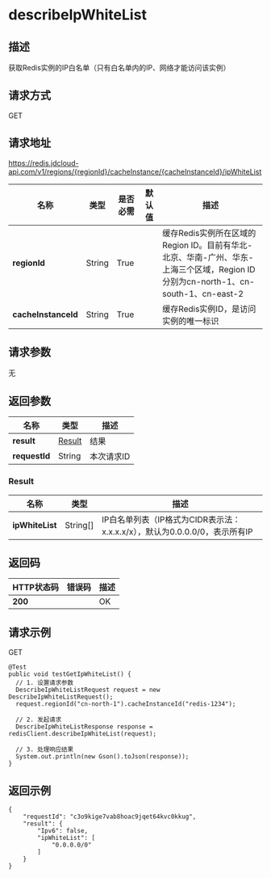 # describeIpWhiteList


## 描述
获取Redis实例的IP白名单（只有白名单内的IP、网络才能访问该实例）

## 请求方式
GET

## 请求地址
https://redis.jdcloud-api.com/v1/regions/{regionId}/cacheInstance/{cacheInstanceId}/ipWhiteList

|名称|类型|是否必需|默认值|描述|
|---|---|---|---|---|
|**regionId**|String|True| |缓存Redis实例所在区域的Region ID。目前有华北-北京、华南-广州、华东-上海三个区域，Region ID分别为cn-north-1、cn-south-1、cn-east-2|
|**cacheInstanceId**|String|True| |缓存Redis实例ID，是访问实例的唯一标识|

## 请求参数
无


## 返回参数
|名称|类型|描述|
|---|---|---|
|**result**|[Result](describeipwhitelist#result)|结果|
|**requestId**|String|本次请求ID|

### <div id="result">Result</div>
|名称|类型|描述|
|---|---|---|
|**ipWhiteList**|String[]|IP白名单列表（IP格式为CIDR表示法：x.x.x.x/x），默认为0.0.0.0/0，表示所有IP|

## 返回码
|HTTP状态码|错误码|描述|
|---|---|---|
|**200**||OK|

## 请求示例
GET
```
@Test
public void testGetIpWhiteList() {
  // 1. 设置请求参数
  DescribeIpWhiteListRequest request = new DescribeIpWhiteListRequest();
  request.regionId("cn-north-1").cacheInstanceId("redis-1234");

  // 2. 发起请求
  DescribeIpWhiteListResponse response = redisClient.describeIpWhiteList(request);

  // 3. 处理响应结果
  System.out.println(new Gson().toJson(response));
}

```

## 返回示例
```
{
    "requestId": "c3o9kige7vab8hoac9jqet64kvc0kkug", 
    "result": {
        "Ipv6": false, 
        "ipWhiteList": [
            "0.0.0.0/0"
        ]
    }
}
```
